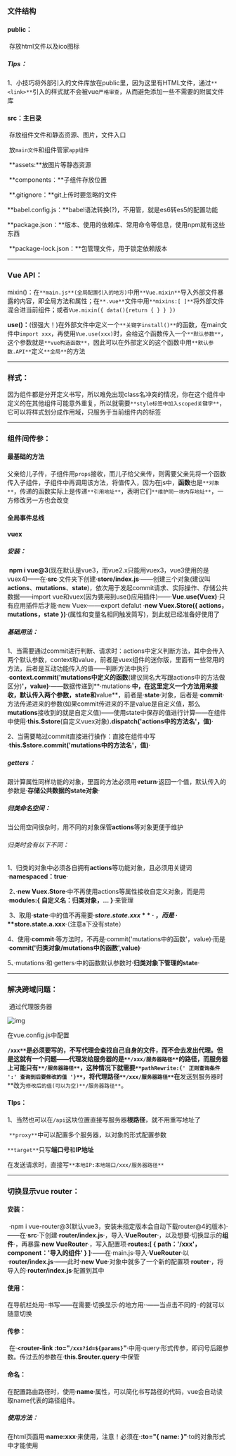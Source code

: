 ### 文件结构

#### 	public：

​		存放html文件以及ico图标

##### 		TIps：

​			1、小技巧将外部引入的文件库放在public里，因为这里有HTML文件，通过`**<link>**`引入的样式就不会被vue`严格审查`，从而避免添加一些不需要的附属文件库

#### 	src：主目录

​    	存放组件文件和静态资源、图片，文件入口

​		放`main文件`和组件管家`app组件`

​    	**assets:**放图片等静态资源

​    	**components：**子组件存放位置

​		**.gitignore：**git上传时要忽略的文件

​		**babel.config.js：**babel语法转换(?)，不用管，就是es6转es5的配置功能

​		**package.json：**版本、使用的依赖库、常用命令等信息，使用npm就有这些东西

​		**package-lock.json：**包管理文件，用于锁定依赖版本

------

### Vue API：

​	mixin()：在`**main.js**(全局配置引入的地方)`中用`**Vue.mixin**`导入外部文件暴露的内容，即全局方法和属性；在`**.vue**`文件中用`**mixins:[ ]**`将外部文件混合进当前组件；或者`Vue.mixin({ data(){return { } } })`

​	**use()：**(很强大！)在外部文件中定义一个`**关键字install()**`的函数，在main文件中`import xxx`，再使用`Vue.use(xxx)`时，会给这个函数传入一个`**默认参数**`，这个参数就是`**vue构造函数**`，因此可以在外部定义的这个函数中用`**默认参数.API**`定义`**全局**`的方法

------

### 样式：

​	因为组件都是分开定义书写，所以难免出现class名冲突的情况，你在这个组件中定义的在其他组件可能意外重复，所以就需要`**style标签中加入scoped关键字**`，它可以将样式划分成作用域，只服务于当前组件内的标签

------

### 组件间传参：

#### 	最基础的方法

​		父亲给儿子传，子组件用`props`接收，而儿子给父亲传，则需要父亲先将一个函数传入子组件，子组件中再调用该方法，将值传入，因为在js中，**函数**也是`**对象**`，传递的函数实际上是传递`**引用地址**`，表明它们`**维护同一块内存地址**`，一方修改另一方也会改变

#### 	全局事件总线

#### 	vuex

##### 		安装：

​			**npm i vue@3**(现在默认是vue3，而vue2.x只能用vuex3，vue3使用的是vuex4)——在·**src**·文件夹下创建·**store/index.js**·——创建三个对象(建议叫**actions**、**mutations**、**state**)，依次用于发起commit请求、实际操作、存储公共数据——import vue和vuex(因为要用到use()应用插件)——·**Vue.use(Vuex)**·只有应用插件后才能·new Vuex·——export defalut ·**new Vuex.Store({ actions，mutations，state** **})**·(属性和变量名相同触发简写)，到此就已经准备好使用了

##### 		基础用法：

​			1、当需要通过commit进行判断、请求时：actions中定义判断方法，其中会传入两个默认参数，context和value，前者是vuex组件的迷你版，里面有一些常用的方法，后者是互动功能传入的值——判断方法中执行·**context.commit('mutations中定义的函数**(建议同名大写跟actions中的方法做区分)**'，value)**·——数据传递到**·mutations·**中，在这里定义一个方法用来接收，默认传入两个参数，**state**和**value**，前者是·**state**·对象，后者是·**commit**·方法传递进来的参数(如果commit传进来的不是value是自定义值，那么**mutations**接收到的就是自定义值)——使用state中保存的值进行计算——在组件中使用·**this.$store**(自定义vuex对象)**.dispatch('actions中的方法名'，值)**·

​			2、当需要略过commit直接进行操作：直接在组件中写·**this.$store.commit('mutations中的方法名'，值)**·

##### 		getters：

​			跟计算属性同样功能的对象，里面的方法必须用·**return**·返回一个值，默认传入的参数是·**存储公共数据的state对象**·

##### 		归类命名空间：

​			当公用空间很杂时，用不同的对象保管**actions**等对象更便于维护

###### 			归类时会有以下不同：

​				1、归类的对象中必须各自拥有**actions**等功能对象，且必须用关键词·**namespaced：true**·

​				2、·**new Vuex.Store**·中不再使用actions等属性接收自定义对象，而是用·**modules:{ 自定义名：归类对象，... }**·来管理

​				3、取用·**state**·中的值不再需要·**$store.state.xxx**·，而是·**$store.state.a.xxx**·（注意a下没有state）

​				4、使用·**commit**·等方法时，不再是·commit('mutations中的函数'，value)·而是·**commit('归类对象/**mutations中的函数**',value)**·

​				5、·mutations·和·getters·中的函数默认参数时·**归类对象下管理的state**·

------

### 解决跨域问题：

​	通过代理服务器

![img](https://upload-images.jianshu.io/upload_images/6322775-4bc19d088d9b4e1c.png?imageMogr2/auto-orient/strip%7CimageView2/2/w/1240)

在vue.config.js中配置

​	**`/xxx**`是必须要写的，不写代理会查找自己自身的文件，而不会去发出代理。**但是**这就有一个问题——代理发给服务器的是`**/xxx/服务器路径**`的路径，而服务器上可能只有`**/服务器路径**`，这种情况下就需要`**pathRewrite:{' 正则查询条件 ':' 查询到后要修改的值 '}**`，将代理路径`**/xxx/服务器路径**`在**发送到服务器时**改为`修改后的值(可以为空)**/服务器路径**`。

#### 	TIps：

​		1、当然也可以在`/api`这块位置直接写服务器**根路径**，就不用重写地址了

​	`**proxy**`中可以配置多个服务器，以对象的形式配置参数

​	`**target**`只写**端口号**和**IP地址**

​	在发送请求时，直接写`**本地IP:本地端口/xxx/服务器路径**`

------

### 切换显示vue router：

#### 	安装：

​		·npm i vue-router@3(默认vue3，安装未指定版本会自动下载router@4的版本)·——在·**src**·下创建·**router/index.js**·，导入·**VueRouter**·，以及想要·切换显示的**组件**·，再暴露·**new VueRouter**·，写入配置项·**routes:[ { path：'/xxx'，component：'导入的组件' } ]**·——在·main.js·导入·**VueRouter**·以·**router/index.js**·——此时·**new Vue**·对象中就多了一个新的配置项·**router**·，将导入的·**router/index.js**·配置到其中

#### 	使用：

​		在导航栏处用·**<router-link to="/xxx" active-class="选中时样式">**·书写——在需要·切换显示·的地方用·**<router-view>**·——当点击不同的·**<router-link>**·的就可以随意切换

#### 	传参：

​		在·**<router-link :to="`/xxx?id=${params}`"**·中用·query·形式传参，即问号后跟参数。传过去的参数在·**this.$router.query**·中保管

#### 	命名：

​		在配置路由路径时，使用·**name**·属性，可以简化书写路径的代码，vue会自动读取name代表的路径组件。

##### 		使用方法：

​			在html页面用·**name:xxx**·来使用，注意！必须在·**:to="{ name: }"**·to的对象形式中才能使用